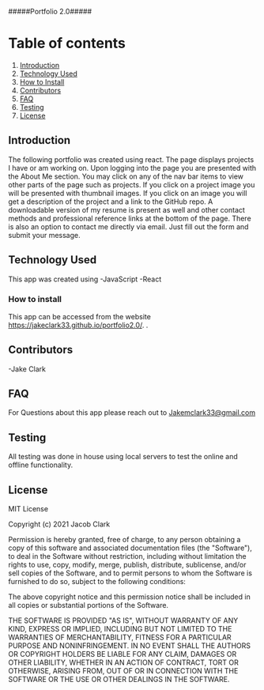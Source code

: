 #####Portfolio 2.0#####

# Table of contents
1. [Introduction](#introduction)
2. [Technology Used](#technologyused)
3. [How to Install](#howtoinstall)
4. [Contributors ](#contributors)
5. [FAQ](#faq)
3. [Testing](#testing)
3. [License](#license)

## Introduction 
The following portfolio was created using react. The page displays projects I have or am working on. Upon logging into the page you are presented with the About Me section. You may click on any of the nav bar items to view other parts of the page such as projects. If you click on a project image you will be presented with thumbnail images. If you click on an image you will get a description of the project and a link to the GitHub repo. A downloadable version of my resume is present as well and other contact methods and professional reference links at the bottom of the page. There is also an option to contact me directly via email. Just fill out the form and submit your message. 

## Technology Used
This app was created using
-JavaScript
-React



### How to install
This app can be accessed from the website https://jakeclark33.github.io/portfolio2.0/. . 


## Contributors

-Jake Clark

## FAQ

For Questions about this app please reach out to Jakemclark33@gmail.com

## Testing

All testing was done in house using local servers to test the online and offline functionality.

## License

MIT License

Copyright (c) 2021 Jacob Clark

Permission is hereby granted, free of charge, to any person obtaining
a copy of this software and associated documentation files (the
"Software"), to deal in the Software without restriction, including
without limitation the rights to use, copy, modify, merge, publish,
distribute, sublicense, and/or sell copies of the Software, and to
permit persons to whom the Software is furnished to do so, subject to
the following conditions:

The above copyright notice and this permission notice shall be
included in all copies or substantial portions of the Software.

THE SOFTWARE IS PROVIDED "AS IS", WITHOUT WARRANTY OF ANY KIND,
EXPRESS OR IMPLIED, INCLUDING BUT NOT LIMITED TO THE WARRANTIES OF
MERCHANTABILITY, FITNESS FOR A PARTICULAR PURPOSE AND
NONINFRINGEMENT. IN NO EVENT SHALL THE AUTHORS OR COPYRIGHT HOLDERS BE
LIABLE FOR ANY CLAIM, DAMAGES OR OTHER LIABILITY, WHETHER IN AN ACTION
OF CONTRACT, TORT OR OTHERWISE, ARISING FROM, OUT OF OR IN CONNECTION
WITH THE SOFTWARE OR THE USE OR OTHER DEALINGS IN THE SOFTWARE.